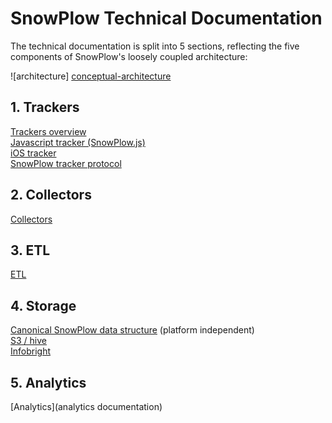 # SnowPlow Technical Documentation

The technical documentation is split into 5 sections, reflecting the five components of SnowPlow's loosely coupled architecture:

![architecture] [conceptual-architecture]

## 1. Trackers
[Trackers overview](trackers)  
[Javascript tracker (SnowPlow.js)](snowplow-js)  
[iOS tracker](ios-tracker)  
[SnowPlow tracker protocol](tracker-protocol)  

## 2. Collectors
[Collectors](collectors)

## 3. ETL
[ETL](etl)

## 4. Storage
[Canonical SnowPlow data structure](canonical-data-structure) (platform independent)  
[S3 / hive](s3-apache-hive-storage)  
[Infobright](infobright-storage)  

## 5. Analytics
[Analytics](analytics documentation)



[conceptual-architecture]: about-snowplow/images/conceptual-architecture.png